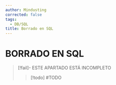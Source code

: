 ```yaml
---
author: Mindusting
corrected: false
tags:
  - DB/SQL
title: Borrado en SQL
---
```


# BORRADO EN SQL

> [!fail]- ESTE APARTADO ESTÁ INCOMPLETO
> > [!todo] #TODO
